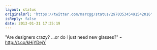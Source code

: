 ```yaml
---
layout: status
originalUrl: 'https://twitter.com/marcgg/status/297035345491542016'
isReply: false
date: 2013-01-31 17:35:19
---
```


"Are designers crazy? ...or do I just need new glasses?" ~ http://t.co/kHjYDejY
